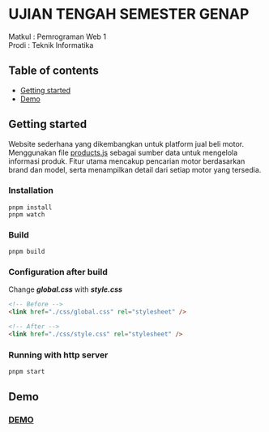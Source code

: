 # UJIAN TENGAH SEMESTER GENAP

Matkul : Pemrograman Web 1 </br> Prodi : Teknik Informatika

## Table of contents

- [Getting started](#getting-started)
- [Demo](#demo)

## Getting started

Website sederhana yang dikembangkan untuk platform jual beli motor. Menggunakan file [products.js](./public/js/products.js) sebagai sumber data untuk mengelola informasi produk. Fitur utama mencakup pencarian motor berdasarkan brand dan model, serta menampilkan detail dari setiap motor yang tersedia.

### Installation

```shell
pnpm install
pnpm watch
```

### Build

```shell
pnpm build
```

### Configuration after build

Change **_global.css_** with **_style.css_**

```html
<!-- Before -->
<link href="./css/global.css" rel="stylesheet" />

<!-- After -->
<link href="./css/style.css" rel="stylesheet" />
```

### Running with http server

```shell
pnpm start
```

## Demo

### [DEMO](https://wachidamirul.github.io/arch-airlines/)
